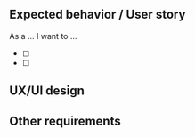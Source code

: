## Expected behavior / User story
As a ... I want to ...

- [ ] 
- [ ]

## UX/UI design

## Other requirements